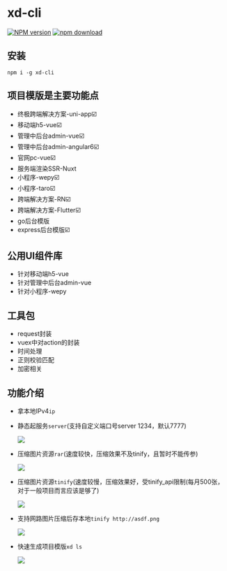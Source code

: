 # xd-cli
[![NPM version](https://img.shields.io/npm/v/xd-cli.svg)](https://www.npmjs.com/package/xd-cli)
[![npm download](https://img.shields.io/npm/dw/xd-cli.svg)](https://www.npmjs.com/package/xd-cli)

## 安装
`npm i -g xd-cli`

## 项目模版是主要功能点
- 终极跨端解决方案-uni-app☑️
- 移动端h5-vue☑️
- 管理中后台admin-vue☑️
- 管理中后台admin-angular6☑️
- 官网pc-vue☑️
- 服务端渲染SSR-Nuxt
- 小程序-wepy☑️
- 小程序-taro☑️
- 跨端解决方案-RN☑️
- 跨端解决方案-Flutter☑️
- go后台模版
- express后台模版☑️

## 公用UI组件库
- 针对移动端h5-vue
- 针对管理中后台admin-vue
- 针对小程序-wepy

## 工具包
- request封装
- vuex中对action的封装
- 时间处理
- 正则校验匹配
- 加密相关

## 功能介绍
- 拿本地IPv4`ip`
- 静态起服务`server`(支持自定义端口号server 1234，默认7777)

  ![](http://qgu2mvg2d.hn-bkt.clouddn.com/image/WechatIMG11.png)
- 压缩图片资源`rar`(速度较快，压缩效果不及tinify，且暂时不能传参)

  ![](http://qgu2mvg2d.hn-bkt.clouddn.com/image/WechatIMG16.png)
- 压缩图片资源`tinify`(速度较慢，压缩效果好，受tinify_api限制(每月500张，对于一般项目而言应该是够了)

  ![](http://qgu2mvg2d.hn-bkt.clouddn.com/image/WechatIMG17.png)
- 支持网路图片压缩后存本地`tinify http://asdf.png`

  ![](http://qgu2mvg2d.hn-bkt.clouddn.com/image/WechatIMG9.png)
- 快速生成项目模版`xd ls`

  ![](http://pprzrrgk8.bkt.clouddn.com/WechatIMG12.png)